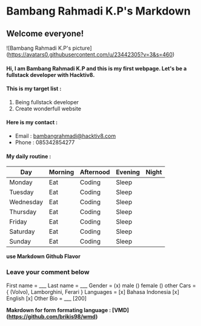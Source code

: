 # Bambang Rahmadi K.P's Markdown
## Welcome everyone!
![Bambang Rahmadi K.P's picture] (https://avatars0.githubusercontent.com/u/23442305?v=3&s=460)

#### Hi, I am Bambang Rahmadi K.P and this is my first webpage. Let's be a fullstack developer with Hacktiv8.

#### This is my target list :
  1. Being fullstack developer
  2. Create wonderfull website

#### Here is my contact :
  * Email : bambangrahmadi@hacktiv8.com
  * Phone : 085342854277

#### My daily routine :

Day | Morning | Afternood | Evening | Night
--- | ------- | --------- | ------- | -----
Monday | Eat | Coding | Sleep |
Tuesday | Eat | Coding | Sleep |
Wednesday | Eat | Coding | Sleep |
Thursday | Eat | Coding | Sleep |
Friday | Eat | Coding | Sleep |
Saturday | Eat | Coding | Sleep |
Sunday | Eat | Coding | Sleep |

**use Markdown Github Flavor**

### Leave your comment below

First name = ___
Last name = ___
Gender = (x) male () female () other
Cars = { (Volvo), Lamborghini, Ferari }
Languages = [x] Bahasa Indonesia [x] English [x] Other
Bio = ___ [200]

**Makrdown for form formating language : [VMD] (https://github.com/brikis98/wmd)**
